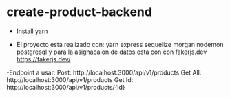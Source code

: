 # create-product-backend

- Install
yarn

- El proyecto esta realizado con:
  yarn
  express
  sequelize
  morgan
  nodemon
  postgresql
  y para la asignacaion de datos esta con con fakerjs.dev
  https://fakerjs.dev/


-Endpoint a usar:
  Post: http://localhost:3000/api/v1/products
  Get All: http://localhost:3000/api/v1/products
  Get Id: http://localhost:3000/api/v1/products/{id}